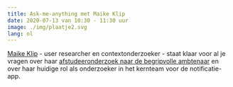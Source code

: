 ```yaml
---
title: Ask-me-anything met Maike Klip
date: 2020-07-13 van 10:30 - 11:30 uur
image: ./img/plaatje2.svg
lang: nl
---
```



[Maike Klip](https://www.linkedin.com/in/maikeveltman/) - user researcher en contextonderzoeker - staat klaar voor al je
vragen over haar [afstudeeronderzoek naar de begripvolle ambtenaar](https://www.debegripvolleambtenaar.nl/) en over
haar huidige rol als onderzoeker in het kernteam voor de notificatie-app.
